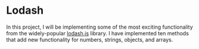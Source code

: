 
# Lodash

In this project, I will be implementing some of the most exciting functionality from the widely-popular  [lodash.js](https://lodash.com/docs/4.17.10/)  library. I have implemented ten methods that add new functionality for numbers, strings, objects, and arrays.